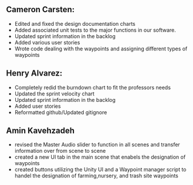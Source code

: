  ## Cameron Carsten:

- Edited and fixed the design documentation charts
- Added associated unit tests to the major functions in our software.
- Updated sprint information in the backlog
- Added various user stories
- Wrote code dealing with the waypoints and assigning different types of waypoints 

 ## Henry Alvarez:
 
 - Completely redid the burndown chart to fit the professors needs
 - Updated the sprint velocity chart
 - Updated sprint information in the backlog
 - Added user stories
 - Reformatted github/Updated gitignore
 
 ## Amin Kavehzadeh 
- revised the Master Audio slider to function in all scenes and transfer information over from scene to scene 
 - created a new UI tab in the main scene that enabels the designation of waypoints 
 - created buttons utilizing the Unity UI and a Waypoint manager script to handel the designation of farming,nursery, and trash site waypoints
